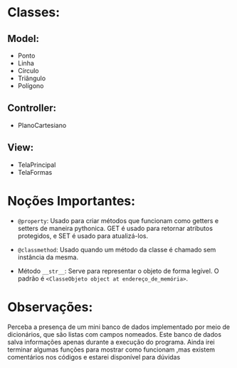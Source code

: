# Classes:

## Model:

- Ponto
- Linha
- Círculo
- Triângulo
- Polígono

## Controller:

- PlanoCartesiano

## View:

- TelaPrincipal
- TelaFormas

# Noções Importantes:

- `@property`: Usado para criar métodos que funcionam como getters e setters de maneira pythonica. GET é usado para retornar atributos protegidos, e SET é usado para atualizá-los.

- `@classmethod`: Usado quando um método da classe é chamado sem instância da mesma.

- Método `__str__`: Serve para representar o objeto de forma legível. O padrão é `<ClasseObjeto object at endereço_de_memória>`.

# Observações:

Perceba a presença de um mini banco de dados implementado por meio de dicionários, que são listas com campos nomeados. Este banco de dados salva informações apenas durante a execução do programa.
Ainda irei terminar algumas funções para mostrar como funcionam ,mas existem comentários nos códigos e estarei disponível para dúvidas
